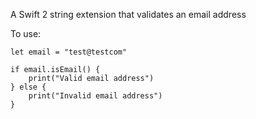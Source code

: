 A Swift 2 string extension that validates an email address

To use:
```
let email = "test@testcom"

if email.isEmail() {
    print("Valid email address")
} else {
    print("Invalid email address")
}
```
